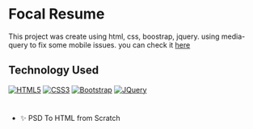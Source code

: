 # Focal Resume 

This project was create using html, css, boostrap, jquery.
using media-query to fix some mobile issues.
you can check it [here](https://ahmedtgp.github.io/focal-clone/)

## Technology Used

[![HTML5](https://img.shields.io/badge/-HTML5-E34F26?style=flat-square&logo=html5&logoColor=white)]()
[![CSS3](https://img.shields.io/badge/-CSS3-1572B6?style=flat-square&logo=css3)]()
[![Bootstrap](https://img.shields.io/badge/-Bootstrap-563D7C?style=flat-square&logo=bootstrap)]()
[![JQuery](https://img.shields.io/badge/-JQuery-000?style=flat-square&logo=jQuery&logoColor=0769AD)]()

#

- ✨ PSD To HTML from Scratch
